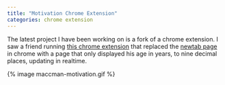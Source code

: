 ```yaml
---
title: "Motivation Chrome Extension"
categories: chrome extension
---
```


The latest project I have been working on is a fork of a chrome extension. I saw
a friend running [this chrome extension][maccman-motivation] that replaced the
[newtab page](chrome://newtab) in chrome with a page that only displayed his age
in years, to nine decimal places, updating in realtime.

{% image maccman-motivation.gif %}






[maccman-motivation]: https://github.com/maccman/motivation
